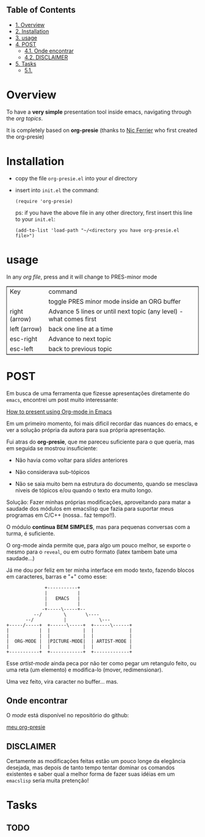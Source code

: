 <div id="table-of-contents">
<h2>Table of Contents</h2>
<div id="text-table-of-contents">
<ul>
<li><a href="#sec-1">1. Overview</a></li>
<li><a href="#sec-2">2. Installation</a></li>
<li><a href="#sec-3">3. usage</a></li>
<li><a href="#sec-4">4. POST</a>
<ul>
<li><a href="#sec-4-1">4.1. Onde encontrar</a></li>
<li><a href="#sec-4-2">4.2. DISCLAIMER</a></li>
</ul>
</li>
<li><a href="#sec-5">5. Tasks</a>
<ul>
<li><a href="#sec-5-1">5.1. </a></li>
</ul>
</li>
</ul>
</div>
</div>


# Overview

To have a **very simple** presentation tool inside emacs, navigating
through the *org topics*.

It is completely based on **org-presie** (thanks to [Nic Ferrier](nferrier@ferrier.me.uk) who
first created the org-presie)

# Installation

-   copy the file `org-presie.el` into your *el* directory

-   insert into `init.el` the command:
    
    `(require 'org-presie)`
    
    ps: if you have the above file in any other directory, first
    insert this line to your `init.el`:
    
    `(add-to-list 'load-path "~/<directory you have org-presie.el
        file>")`

# usage

In any *org file*, press **<f5>** and it will change to PRES-minor
mode

<table border="2" cellspacing="0" cellpadding="6" rules="groups" frame="hsides">


<colgroup>
<col class="left"/>

<col class="left"/>
</colgroup>
<tbody>
<tr>
<td class="left">Key</td>
<td class="left">command</td>
</tr>


<tr>
<td class="left"><f5></td>
<td class="left">toggle PRES minor mode inside an ORG buffer</td>
</tr>


<tr>
<td class="left">right (arrow)</td>
<td class="left">Advance 5 lines or until next topic (any level) - what comes first</td>
</tr>


<tr>
<td class="left">left (arrow)</td>
<td class="left">back one line at a time</td>
</tr>


<tr>
<td class="left">esc-right</td>
<td class="left">Advance to next topic</td>
</tr>


<tr>
<td class="left">esc-left</td>
<td class="left">back to previous topic</td>
</tr>
</tbody>
</table>

# POST

Em busca de uma ferramenta que fizesse apresentações diretamente do
`emacs`, encontrei um post muito interessante:

[How to present using Org-mode in Emacs](http://sachachua.com/blog/2013/04/how-to-present-using-org-mode-in-emacs/)

Em um primeiro momento, foi mais dificil recordar das nuances do
emacs, e ver a solução própria da autora para sua própria
apresentação.

Fui atras do **org-presie**, que me pareceu suficiente para o que
queria, mas em seguida se mostrou insuficiente:

-   Não havia como voltar para *slides* anteriores

-   Não considerava sub-tópicos

-   Não se saia muito bem na estrutura do documento, quando se
    mesclava niveis de tópicos e/ou quando o texto era muito longo.

Solução: Fazer minhas próprias modificações, aproveitando para
matar a saudade dos módulos em emacslisp que fazia para suportar
meus programas em C/C++ (nossa.. faz tempo!!).

O módulo **continua** **BEM SIMPLES**, mas para pequenas conversas com
a turma, é suficiente.

O org-mode ainda permite que, para algo um pouco melhor, se exporte
o mesmo para o `reveal`, ou em outro formato (latex tambem bate uma
saudade&#x2026;)

Já me dou por feliz em ter minha interface em modo texto, fazendo
blocos em caracteres, barras e "+" como esse:


                  +-----------+
                  |           |
                  |   EMACS   |
                  |           |
                 -+-----\-----+--
              --/        \       \----
           --/           |            \---
    +-----/-----+  +------\-----+  +------\------+
    |           |  |            |  |             |
    |           |  |            |  |             |
    |  ORG-MODE |  |PICTURE-MODE|  | ARTIST-MODE |
    |           |  |            |  |             |
    +-----------+  +------------+  +-------------+

Esse *artist-mode* ainda peca por não ter como pegar um retangulo
feito, ou uma reta (um elemento) e modifica-lo (mover,
redimensionar).

Uma vez feito, vira caracter no buffer&#x2026; mas.

## Onde encontrar

O *mode* está disponível no repositório do github:

[meu org-presie](https://github.com/tucasp/org-presie)

## DISCLAIMER

Certamente as modificações feitas estão um pouco longe da elegância
desejada, mas depois de tanto tempo tentar dominar os comandos
existentes e saber qual a melhor forma de fazer suas idéias em um
`emacslisp` seria muita pretenção!

# Tasks

## TODO 

